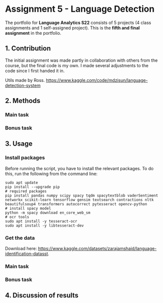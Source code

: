 # Assignment 5 - Language Detection
The portfolio for __Language Analytics S22__ consists of 5 projects (4 class assignments and 1 self-assigned project). This is the __fifth and final assignment__ in the portfolio. 

## 1. Contribution
The initial assignment was made partly in collaboration with others from the course, but the final code is my own. I made several adjustments to the code since I first handed it in.

Utils made by Ross.
https://www.kaggle.com/code/mdzisun/language-detection-system

## 2. Methods
### Main task


### Bonus task



## 3. Usage
### Install packages
Before running the script, you have to install the relevant packages. To do this, run the following from the command line:
```
sudo apt update
pip install --upgrade pip
# required packages
pip install pandas numpy scipy spacy tqdm spacytextblob vaderSentiment networkx scikit-learn tensorflow gensim textsearch contractions nltk beautifulsoup4 transformers autocorrect pytesseract opencv-python
# install spacy model
python -m spacy download en_core_web_sm
# ocr tools
sudo apt install -y tesseract-ocr
sudo apt install -y libtesseract-dev
```

### Get the data
Download here: https://www.kaggle.com/datasets/zarajamshaid/language-identification-datasst.
### Main task


### Bonus task


## 4. Discussion of results
